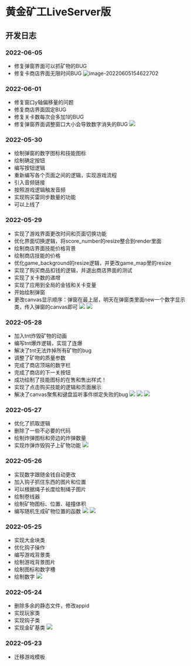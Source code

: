 # 黄金矿工LiveServer版

## 开发日志

### 2022-06-05

- 修复弹窗界面可以抓矿物的BUG
- 修复卡商店界面无限时间BUG
![image-20220605154622702](https://picgo-yangqing.oss-cn-hangzhou.aliyuncs.com/img/202206051546775.png)

### 2022-06-01

- 修复窗口y轴偏移量的问题
- 修复商店界面固定BUG
- 修复关卡数每次会多加1的BUG
- 修复弹窗界面调整窗口大小会导致数字消失的BUG
![](https://picgo-yangqing.oss-cn-hangzhou.aliyuncs.com/img/202206011053923.png)

### 2022-05-30

- 绘制弹窗的数字图标和技能图标
- 绘制确定按钮
- 编写按钮逻辑
- 重新编写各个页面之间的逻辑，实现游戏流程
- 引入音频链接
- 按照游戏逻辑触发音频
- 实现购买雷同步数量的功能
- 可以上线了

### 2022-05-29

- 实现了游戏界面更改时间和页面切换功能
- 优化界面切换逻辑，将score_number的resize整合到render里面
- 绘制商店界面技能价格背景
- 绘制商店技能的价格
- 优化game_background的resize逻辑，并更改game_map里的resize
- 实现了购买商品扣钱的逻辑，并退出商店界面的测试
- 实现了关卡数的递增
- 实现了应用到全局的金钱和关卡变量
- 开始绘制弹窗
- 更改canvas显示顺序：弹窗在最上层，明天在弹窗类里面new一个数字显示类，传入弹窗的canvas即可
![](https://picgo-yangqing.oss-cn-hangzhou.aliyuncs.com/img/202205292327751.png)
![](https://picgo-yangqing.oss-cn-hangzhou.aliyuncs.com/img/202205292328038.png)

### 2022-05-28

- 加入tnt炸毁矿物的动画
- 编写tnt爆炸逻辑，实现了连爆
- 解决了tnt无法炸掉所有矿物的bug
- 调整了矿物的质量参数
- 完成了商店顶端的数字栏
- 完成了商店的下一关按钮
- 成功绘制了技能图标的在售和售出样式！
- 实现了点击购买技能的逻辑和页面展示
- 解决了canvas聚焦和键盘监听事件绑定失败的bug
![](https://picgo-yangqing.oss-cn-hangzhou.aliyuncs.com/img/20220528215608.png)
![](https://picgo-yangqing.oss-cn-hangzhou.aliyuncs.com/img/20220528215443.png)
![](https://picgo-yangqing.oss-cn-hangzhou.aliyuncs.com/img/202205282157627.jpg)

### 2022-05-27

- 优化了抓取逻辑
- 删除了一些不必要的代码
- 绘制炸弹图标和旁边的炸弹数量
- 实现炸弹炸毁钩子上矿物功能
![](https://picgo-yangqing.oss-cn-hangzhou.aliyuncs.com/img/20220528102132.png)

### 2022-05-26

- 实现数字跟随金钱自动更改
- 加入钩子抓住东西的图片和位置
- 可以根据绳子长度绘制绳子图片
- 绘制卷线器
- 绘制矿物图标、位置、碰撞体积
- 编写随机生成矿物位置的函数
![](https://picgo-yangqing.oss-cn-hangzhou.aliyuncs.com/img/20220526224449.png)
![](https://picgo-yangqing.oss-cn-hangzhou.aliyuncs.com/img/202206022019131.jpg)

### 2022-05-25

- 实现大金块类
- 优化钩子操作
- 编写游戏背景类
- 绘制游戏背景图片
- 绘制图标和数字槽
- 绘制数字
![](https://picgo-yangqing.oss-cn-hangzhou.aliyuncs.com/img/20220526101304.png)

### 2022-05-24

- 删除多余的静态文件，修改appid
- 实现玩家类
- 实现钩子类
- 实现金矿基类
![](https://picgo-yangqing.oss-cn-hangzhou.aliyuncs.com/img/20220524203558.png)

### 2022-05-23

- 迁移游戏模板